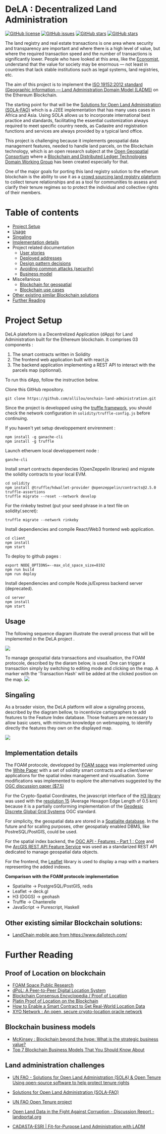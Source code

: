 DeLA : Decentralized Land Administration
========================
[![GitHub license](https://img.shields.io/github/license/allilou/onchain-land-administration)](https://github.com/allilou/onchain-land-administration/blob/master/LICENSE)
[![GitHub issues](https://img.shields.io/github/issues/allilou/onchain-land-administration)](https://github.com/allilou/onchain-land-administration/issues)
[![GitHub stars](https://img.shields.io/github/stars/allilou/onchain-land-administration)](https://github.com/allilou/onchain-land-administration/stargazers)
[![GitHub stars](https://img.shields.io/github/forks/allilou/onchain-land-administration)](https://github.com/allilou/onchain-land-administration/network/members)

The land registry and real estate transactions is one area where security and transparency are important and where there is a high level of value, but where the required transaction speed and the number of transactions is significantly lower. People who have looked at this area, like the [Economist](https://www.economist.com/leaders/2015/10/31/the-trust-machine), understand that the value for society may be enormous — not least in countries that lack stable institutions such as legal systems, land registries, etc.

The aim of this project is to implement the [ISO 19152:2012 standard (Geographic information — Land Administration Domain Model (LADM))](https://www.iso.org/standard/51206.html) on the Ethereum Blockchain.

The starting point for that will be the [Solutions for Open Land Administration (SOLA-FAO)](https://github.com/SOLA-FAO/) which is a J2EE implementation that has many uses cases in Africa and Asia. Using SOLA allows us to incorporate international best practice and standards, facilitating the essential customization always required to meet specific country needs, as Cadastre and registration functions and services are always provided by a typical land office.

This project is challenging because it implements geospatial data management features, needed to handle land parcels, on the Blockchain technology, which is an open research subject at the [Open Geospatial Consortium](http://docs.opengeospatial.org/dp/18-041r1/18-041r1.html) where a [Blockchain and Distributed Ledger Technologies Domain Working Group](https://www.opengeospatial.org/projects/groups/bdltdwg) has been created especially for that.

One of the major goals for porting this land registry solution to the etherum blockchain is the ability to use it as a [crowd sourcing land registry plateform](http://www.fao.org/tenure/voluntary-guidelines/en/) to collect tenure relationships and as a tool for communities to 
assess and clarify their tenure regimes so to protect 
the individual and collective rights of their members. 

Table of contents
=================
<!--ts-->
   * [Project Setup](#project-setup)
   * [Usage](#Usage)
   * [Singaling](#Singaling)
   * [Implementation details](#implementation-details)
   * Project related documentation 
      * [User stories](./docs/user_stories.md)
      * [Deployed addresses](./docs/deployed_addresses.txt)
      * [Design pattern decisions](./docs/design_pattern_decisions.md)
      * [Avoiding common attacks (security)](./docs/avoiding_common_attacks.md)
      * [Business model](./docs/business-model.md)
   * Miscellanious 
      * [Blockchain for geospatial](./docs/blockchain-for-geospatial.md)
      * [Blockchain use cases](./docs/blockchain-use-cases.md)
   * [Other existing similar Blockchain solutions](#other-existing-similar-blockchain-solutions)
   * [Further Reading](#further-reading)
<!--te-->

Project Setup
============
DeLA plateform is a Decentrelized Application (dApp) for Land Administration built for the Ethereum blockchain. It comprises 03 components :
1. The smart contracts written in Solidity
1. The frontend web application built with react.js
1. The backend application implementing a REST API to interact with the parcels map (optionnal).

To run this dApp, follow the instruction below.

Clone this GitHub repository. 
``` 
git clone https://github.com/allilou/onchain-land-administration.git
```

Since the project is developped using the [truffle framework](https://www.trufflesuite.com/), you should check the network configuration in `solidity/truffle-config.js` before continuing.

If you haven't yet setup developpement envirenment :

```
npm install -g ganache-cli
npm install -g truffle
```

Launch etheruem local developpement node :

```
ganche-cli
```

Install smart contracts dependecies (OpenZeppelin libraries) and migrate the solidity contracts to your local EVM.

```
cd solidity 
npm install @truffle/hdwallet-provider @openzeppelin/contracts@2.5.0 truffle-assertions
truffle migrate --reset --network develop
```

For the rinkeby testnet (put your seed phrase in a text file on solidity/.secret):

```
truffle migrate --network rinkeby 
```

Install dependiencies and compile React/Web3 frontend web application.


```
cd client
npm install
npm start
```

To deploy to github pages :
```
export NODE_OPTIONS=--max_old_space_size=8192
npm run build
npm run deploy
```

Install dependiencies and compile Node.js/Express backend server (deprecated).

```
cd server
npm install
npm start
```

## Usage 
The following sequence diagram illustrate the overall process that will be implemented in the DeLA project .

![](./docs/diagrams/exports/sequence-dela-global/seq-dela-global.png)

To manage geospatial data transactions and visualisation, the FOAM protocole, described by the diaram below, is used. One can trigger a transaction simply by switching to editing mode and clicking on the map. A marker with the 'Transaction Hash' will be added at the clicked position on the map. 
![](./docs/diagrams/exports/sequence-foam/seq-foam.png)

## Singaling
As a broader vision, the DeLA platform will alow a signaling process, described by the diagram bellow, to incentivize cartographers to add features to the Feature Index database. Those featuers are necessary to allow basic users, with minimum knowledge on webmapping, to identify directly the features they own on the displayed map. 

![](./docs/diagrams/exports/sequence-signaling/seq-signaling.png)

## Implementation details

The FOAM protocole, developped by [FOAM space](https://foam.space/) was implemented using the [White Paper](https://foam.space/publicAssets/FOAM_Whitepaper.pdf) with a set of solidity smart contracts and a client/server applications for the spatial index management and visualisation. Some modifications was implemented to explore the alternatives suggested by the [OGC discussion paper ($7.5)](http://docs.opengeospatial.org/dp/18-041r1/18-041r1.html)

For the Crypto-Spatial Coordinates, the javascript interface of the [H3 library](https://uber.github.io/h3/) was used with the [resolution 15](https://uber.github.io/h3/#/documentation/core-library/resolution-table) (Average Hexagon Edge Length  of 0.5 km) because it is a partially conforming implementation of the [Geodesic Discrete Global Grid Systems](http://webpages.sou.edu/~sahrk/sqspc/pubs/gdggs03.pdf) OGC standard.

For simplicity, the geospatial data are stored in a [Spatialite database](https://www.gaia-gis.it/fossil/libspatialite). In the future and for scalling purposes, other geospatialy enabled DBMS, like PostreSQL/PostGIS, could be used.

For the spatial index backend, the [OGC API - Features - Part 1 : Core](http://docs.opengeospatial.org/is/17-069r3/17-069r3.pdf) and the [ArcGIS REST API Feature Service](https://developers.arcgis.com/rest/services-reference/feature-feature-service-.htm) was used as a standarized REST API dedicated to manage geospatial data objects. 

For the frontend, the [Leaflet](https://leafletjs.com/) library is used to display a map with a markers representing the added indexes.

**Comparison with the FOAM protocole implementation**
- Spatialite -> PostgreSQL/PostGIS, redis
- Leaflet -> deck.gl
- H3 (DGGS) -> geohash
- Truffle -> Chanterelle
- JavaScript -> Purescript, Haskell

## Other existing similar Blockchain solutions:

 - [LandChain mobile app from ](https://www.youtube.com/watch?v=amdCohmyTp4) https://www.dallotech.com/

Further Reading
============
## Proof of Location on blockchain
- [FOAM Space Public Research](https://github.com/f-o-a-m/public-research)
- [dPoL: A Peer-to-Peer Digital Location System](https://medium.com/@kierstenJ/dpol-a-peer-to-peer-digital-location-system-af623f4e0a10)
- [Blockchain Consensus Encyclopedia / Proof of Location](https://github.com/cedricwalter/blockchain-consensus/blob/master/chain-based-proof-of-capacity-space/dynamic-proof-of-location.md)
- [Platin Proof of Location on the Blockchain](https://youtu.be/Wx2cCUYbQuE)
- [How to Enable a Smart Contract to Get Real-World Location Data](https://www.howtotoken.com/for-developers/enable-a-smart-contract-to-get-real-world-location-data/)
- [XYO Network : An open, secure crypto-location oracle network](https://github.com/XYOracleNetwork)

## Blockchain business models
- [McKinsey : Blockchain beyond the hype: What is the strategic business value?](https://www.mckinsey.com/business-functions/mckinsey-digital/our-insights/blockchain-beyond-the-hype-what-is-the-strategic-business-value#)
- [Top 7 Blockchain Business Models That You Should Know About](https://101blockchains.com/blockchain-business-models/)

## Land administration challenges
- [UN FAO - Solutions for Open Land Administration (SOLA) & Open Tenure Using open-source software to help protect tenure rights](http://www.fao.org/3/a-i5480e.pdf)

- [Solutions for Open Land Administration (SOLA-FAO)](https://github.com/SOLA-FAO/) 

- [UN FAO Open Tenure  project](https://github.com/OpenTenure)

- [Open Land Data in the Fight Against Corruption - Discussion Report - landportal.org](https://landportal.org/file/47749/download)

- [CADASTA-ESRI | Fit-for-Purpose Land Administration with LADM](https://www.youtube.com/watch?v=6QjH4vdtlrU) 
